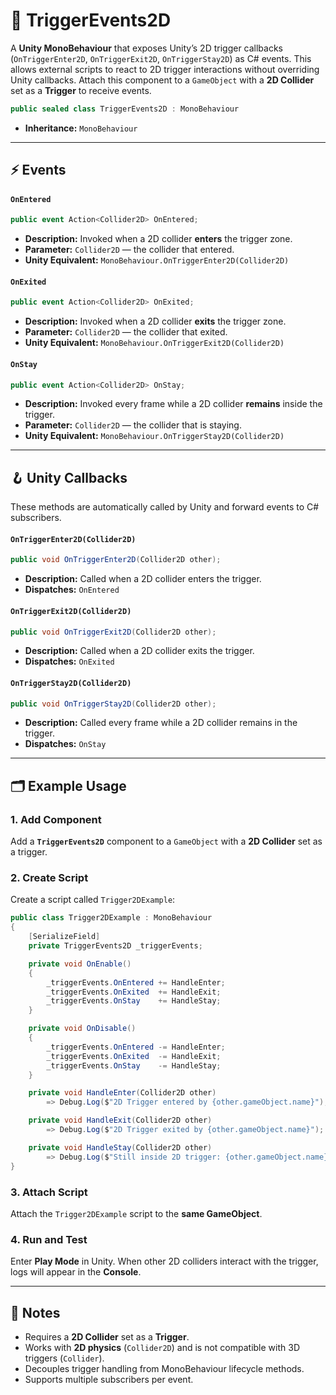 # 🧩 TriggerEvents2D

A **Unity MonoBehaviour** that exposes Unity’s 2D trigger callbacks (`OnTriggerEnter2D`, `OnTriggerExit2D`,
`OnTriggerStay2D`) as C# events. This allows external scripts to react to 2D trigger interactions without overriding
Unity callbacks. Attach this component to a `GameObject` with a **2D Collider** set as a **Trigger** to receive events.

```csharp
public sealed class TriggerEvents2D : MonoBehaviour
```
- **Inheritance:** `MonoBehaviour`

---

## ⚡ Events

#### `OnEntered`

```csharp
public event Action<Collider2D> OnEntered;
```

- **Description:** Invoked when a 2D collider **enters** the trigger zone.
- **Parameter:** `Collider2D` — the collider that entered.
- **Unity Equivalent:** `MonoBehaviour.OnTriggerEnter2D(Collider2D)`

#### `OnExited`

```csharp
public event Action<Collider2D> OnExited;
```

- **Description:** Invoked when a 2D collider **exits** the trigger zone.
- **Parameter:** `Collider2D` — the collider that exited.
- **Unity Equivalent:** `MonoBehaviour.OnTriggerExit2D(Collider2D)`

#### `OnStay`

```csharp
public event Action<Collider2D> OnStay;
```

- **Description:** Invoked every frame while a 2D collider **remains** inside the trigger.
- **Parameter:** `Collider2D` — the collider that is staying.
- **Unity Equivalent:** `MonoBehaviour.OnTriggerStay2D(Collider2D)`

---

## 🪝 Unity Callbacks

These methods are automatically called by Unity and forward events to C# subscribers.

#### `OnTriggerEnter2D(Collider2D)`

```csharp
public void OnTriggerEnter2D(Collider2D other);
```

- **Description:** Called when a 2D collider enters the trigger.
- **Dispatches:** `OnEntered`

#### `OnTriggerExit2D(Collider2D)`

```csharp
public void OnTriggerExit2D(Collider2D other);
```

- **Description:** Called when a 2D collider exits the trigger.
- **Dispatches:** `OnExited`

#### `OnTriggerStay2D(Collider2D)`

```csharp
public void OnTriggerStay2D(Collider2D other);
```

- **Description:** Called every frame while a 2D collider remains in the trigger.
- **Dispatches:** `OnStay`

---

## 🗂 Example Usage

### 1. Add Component

Add a **`TriggerEvents2D`** component to a `GameObject` with a **2D Collider** set as a trigger.

### 2. Create Script

Create a script called `Trigger2DExample`:

```csharp
public class Trigger2DExample : MonoBehaviour
{
    [SerializeField]
    private TriggerEvents2D _triggerEvents;

    private void OnEnable()
    {
        _triggerEvents.OnEntered += HandleEnter;
        _triggerEvents.OnExited  += HandleExit;
        _triggerEvents.OnStay    += HandleStay;
    }

    private void OnDisable()
    {
        _triggerEvents.OnEntered -= HandleEnter;
        _triggerEvents.OnExited  -= HandleExit;
        _triggerEvents.OnStay    -= HandleStay;
    }

    private void HandleEnter(Collider2D other)
        => Debug.Log($"2D Trigger entered by {other.gameObject.name}");

    private void HandleExit(Collider2D other)
        => Debug.Log($"2D Trigger exited by {other.gameObject.name}");

    private void HandleStay(Collider2D other)
        => Debug.Log($"Still inside 2D trigger: {other.gameObject.name}");
}
```

### 3. Attach Script

Attach the `Trigger2DExample` script to the **same GameObject**.

### 4. Run and Test

Enter **Play Mode** in Unity. When other 2D colliders interact with the trigger, logs will appear in the **Console**.

---

## 📝 Notes

- Requires a **2D Collider** set as a **Trigger**.
- Works with **2D physics** (`Collider2D`) and is not compatible with 3D triggers (`Collider`).
- Decouples trigger handling from MonoBehaviour lifecycle methods.
- Supports multiple subscribers per event.
